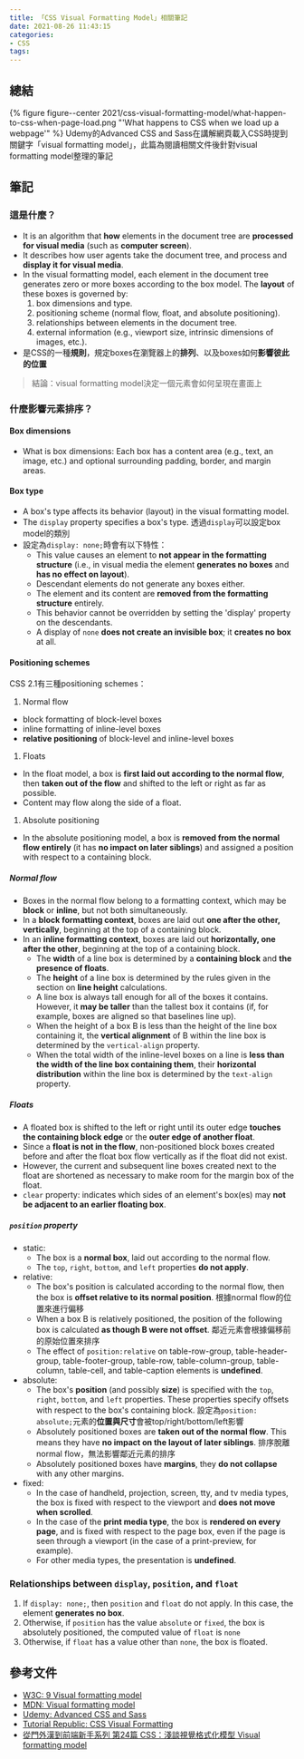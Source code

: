 ```yaml
---
title: 「CSS Visual Formatting Model」相關筆記
date: 2021-08-26 11:43:15
categories:
- CSS
tags:
---
```


## 總結
{% figure figure--center 2021/css-visual-formatting-model/what-happen-to-css-when-page-load.png "'What happens to CSS when we load up a webpage'" %}
Udemy的Advanced CSS and Sass在講解網頁載入CSS時提到關鍵字「visual formatting model」，此篇為閱讀相關文件後針對visual formatting model整理的筆記


## 筆記
### 這是什麼？
- It is an algorithm that **how** elements in the document tree are **processed for visual media** (such as **computer screen**).
- It describes how user agents take the document tree, and process and **display it for visual media**.
- In the visual formatting model, each element in the document tree generates zero or more boxes according to the box model. The **layout** of these boxes is governed by:
  1. box dimensions and type.
  1. positioning scheme (normal flow, float, and absolute positioning).
  1. relationships between elements in the document tree.
  1. external information (e.g., viewport size, intrinsic dimensions of images, etc.).
- 是CSS的一種**規則**，規定boxes在瀏覽器上的**排列**、以及boxes如何**影響彼此的位置**

> 結論：visual formatting model決定一個元素會如何呈現在畫面上


### 什麼影響元素排序？
#### Box dimensions
- What is box dimensions: Each box has a content area (e.g., text, an image, etc.) and optional surrounding padding, border, and margin areas.


#### Box type
- A box's type affects its behavior (layout) in the visual formatting model.
- The `display` property specifies a box's type. 透過`display`可以設定box model的類別
- 設定為`display: none;`時會有以下特性：
  - This value causes an element to **not appear in the formatting structure** (i.e., in visual media the element **generates no boxes** and **has no effect on layout**).
  - Descendant elements do not generate any boxes either.
  - The element and its content are **removed from the formatting structure** entirely.
  - This behavior cannot be overridden by setting the 'display' property on the descendants.
  - A display of `none` **does not create an invisible box**; it **creates no box** at all.


#### Positioning schemes
CSS 2.1有三種positioning schemes：
1. Normal flow
  - block formatting of block-level boxes
  - inline formatting of inline-level boxes
  - **relative positioning** of block-level and inline-level boxes
1. Floats
  - In the float model, a box is **first laid out according to the normal flow**, then **taken out of the flow** and shifted to the left or right as far as possible.
  - Content may flow along the side of a float.
1. Absolute positioning
  - In the absolute positioning model, a box is **removed from the normal flow entirely** (it has **no impact on later siblings**) and assigned a position with respect to a containing block.


##### Normal flow
- Boxes in the normal flow belong to a formatting context, which may be **block** or **inline**, but not both simultaneously.
- In a **block formatting context**, boxes are laid out **one after the other, vertically**, beginning at the top of a containing block.
- In an **inline formatting context**, boxes are laid out **horizontally, one after the other**, beginning at the top of a containing block.
  - The **width** of a line box is determined by a **containing block** and **the presence of floats**.
  - The **height** of a line box is determined by the rules given in the section on **line height** calculations.
  - A line box is always tall enough for all of the boxes it contains. However, it **may be taller** than the tallest box it contains (if, for example, boxes are aligned so that baselines line up).
  - When the height of a box B is less than the height of the line box containing it, the **vertical alignment** of B within the line box is determined by the `vertical-align` property.
  - When the total width of the inline-level boxes on a line is **less than the width of the line box containing them**, their **horizontal distribution** within the line box is determined by the `text-align` property.


##### Floats
- A floated box is shifted to the left or right until its outer edge **touches the containing block edge** or the **outer edge of another float**.
- Since a **float is not in the flow**, non-positioned block boxes created before and after the float box flow vertically as if the float did not exist.
- However, the current and subsequent line boxes created next to the float are shortened as necessary to make room for the margin box of the float.
- `clear` property: indicates which sides of an element's box(es) may **not be adjacent to an earlier floating box**.


##### `position` property
- static:
  - The box is a **normal box**, laid out according to the normal flow.
  - The `top`, `right`, `bottom`, and `left` properties **do not apply**.
- relative:
  - The box's position is calculated according to the normal flow, then the box is **offset relative to its normal position**. 根據normal flow的位置來進行偏移
  - When a box B is relatively positioned, the position of the following box is calculated **as though B were not offset**. 鄰近元素會根據偏移前的原始位置來排序
  - The effect of `position:relative` on table-row-group, table-header-group, table-footer-group, table-row, table-column-group, table-column, table-cell, and table-caption elements is **undefined**.
- absolute:
  - The box's **position** (and possibly **size**) is specified with the `top`, `right`, `bottom`, and `left` properties. These properties specify offsets with respect to the box's containing block. 設定為`position: absolute;`元素的**位置與尺寸**會被top/right/bottom/left影響
  - Absolutely positioned boxes are **taken out of the normal flow**. This means they have **no impact on the layout of later siblings**. 排序脫離normal flow，無法影響鄰近元素的排序
  - Absolutely positioned boxes have **margins**, they **do not collapse** with any other margins.
- fixed:
  - In the case of handheld, projection, screen, tty, and tv media types, the box is fixed with respect to the viewport and **does not move when scrolled**.
  - In the case of the **print media type**, the box is **rendered on every page**, and is fixed with respect to the page box, even if the page is seen through a viewport (in the case of a print-preview, for example).
  - For other media types, the presentation is **undefined**.


### Relationships between `display`, `position`, and `float`
1. If `display: none;`, then `position` and `float` do not apply. In this case, the element **generates no box**.
1. Otherwise, if `position` has the value `absolute` or `fixed`, the box is absolutely positioned, the computed value of `float` is `none`
1. Otherwise, if `float` has a value other than `none`, the box is floated.


## 參考文件
- [W3C: 9 Visual formatting model](https://www.w3.org/TR/CSS2/visuren.html)
- [MDN: Visual formatting model](https://developer.mozilla.org/en-US/docs/Web/CSS/Visual_formatting_model)
- [Udemy: Advanced CSS and Sass](https://www.udemy.com/course/advanced-css-and-sass/)
- [Tutorial Republic: CSS Visual Formatting](https://www.tutorialrepublic.com/css-tutorial/css-visual-formatting.php)
- [從門外漢到前端新手系列 第24篇 CSS：淺談視覺格式化模型 Visual formatting model](https://ithelp.ithome.com.tw/articles/10226046)